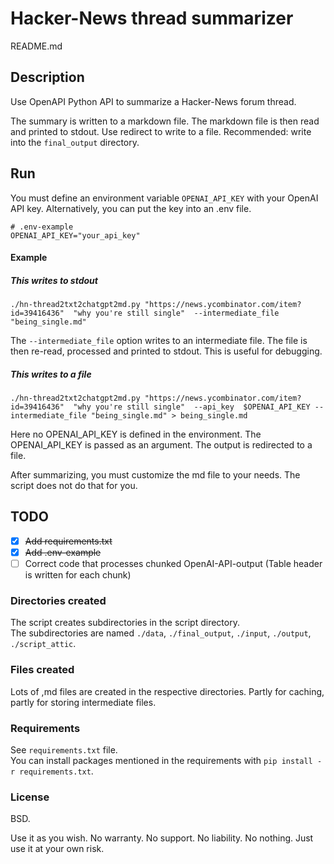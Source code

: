 <!-- markdownlint-disable MD001 -->
# Hacker-News thread summarizer

README.md

## Description

Use OpenAPI Python API to summarize a Hacker-News forum thread.  

The summary is written to a markdown file.  The markdown file is then read and printed to stdout. Use redirect to write to a file. Recommended: write into the `final_output` directory.

## Run

You must define an environment variable `OPENAI_API_KEY` with your OpenAI API key. Alternatively, you can put the key into an .env file.

```text
# .env-example
OPENAI_API_KEY="your_api_key"
```

#### Example

##### This writes to stdout

`./hn-thread2txt2chatgpt2md.py "https://news.ycombinator.com/item?id=39416436"  "why you're still single"  --intermediate_file "being_single.md"`

The `--intermediate_file` option writes to an intermediate file.  The file is then re-read, processed and printed to stdout.  This is useful for debugging.

##### This writes to a file

`./hn-thread2txt2chatgpt2md.py "https://news.ycombinator.com/item?id=39416436"  "why you're still single"  --api_key  $OPENAI_API_KEY --intermediate_file "being_single.md" > being_single.md`

Here no OPENAI_API_KEY is defined in the environment.  The OPENAI_API_KEY is passed as an argument.  The output is redirected to a file.

After summarizing, you must customize the md file to your needs.  The script does not do that for you.

## TODO

- [x] ~~Add requirements.txt~~
- [x] ~~Add .env-example~~
- [ ] Correct code that processes chunked OpenAI-API-output (Table header is written for each chunk)

### Directories created

The script creates subdirectories in the script directory.  
The subdirectories are named `./data`, `./final_output`, `./input`, `./output`, `./script_attic`.

### Files created

Lots of ,md files are created in the respective directories. Partly for caching, partly for storing intermediate files.

### Requirements

See `requirements.txt` file.  
You can install packages mentioned in the requirements with `pip install -r requirements.txt`.

### License

BSD.

Use it as you wish.  No warranty.  No support.  No liability.  No nothing.  Just use it at your own risk.
